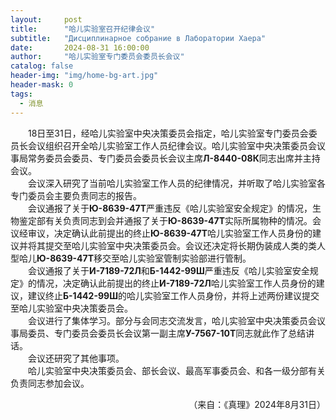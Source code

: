 ```yaml
---
layout:     post
title:      "哈儿实验室召开纪律会议"
subtitle:   "Дисциплинарное собрание в Лаборатории Хаера"
date:       2024-08-31 16:00:00
author:     "哈儿实验室专门委员会委员长会议"
catalog: false
header-img: "img/home-bg-art.jpg"
header-mask: 0
tags:
  - 消息
---
```


&emsp;&emsp;18日至31日，经哈儿实验室中央决策委员会指定，哈儿实验室专门委员会委员长会议组织召开全哈儿实验室工作人员纪律会议。哈儿实验室中央决策委员会议事局常务委员会委员、专门委员会委员长会议主席**Л-8440-08К**同志出席并主持会议。  
&emsp;&emsp;会议深入研究了当前哈儿实验室工作人员的纪律情况，并听取了哈儿实验室各专门委员会主要负责同志的报告。  
&emsp;&emsp;会议通报了关于**Ю-8639-47Т**严重违反《哈儿实验室安全规定》的情况，生物鉴定部有关负责同志到会并通报了关于**Ю-8639-47Т**实际所属物种的情况。会议经审议，决定确认此前提出的终止**Ю-8639-47Т**哈儿实验室工作人员身份的建议并将其提交至哈儿实验室中央决策委员会。会议还决定将长期伪装成人类的类人型哈儿**Ю-8639-47Т**移交至哈儿实验室管制实验部进行管制。  
&emsp;&emsp;会议通报了关于**И-7189-72Л**和**Б-1442-99Ш**严重违反《哈儿实验室安全规定》的情况，决定确认此前提出的终止**И-7189-72Л**哈儿实验室工作人员身份的建议，建议终止**Б-1442-99Ш**的哈儿实验室工作人员身份，并将上述两份建议提交至哈儿实验室中央决策委员会。  
&emsp;&emsp;会议进行了集体学习。部分与会同志交流发言，哈儿实验室中央决策委员会议事局委员、专门委员会委员长会议第一副主席**У-7567-10Т**同志就此作了总结讲话。  
&emsp;&emsp;会议还研究了其他事项。  
&emsp;&emsp;哈儿实验室中央决策委员会、部长会议、最高军事委员会、和各一级分部有关负责同志参加会议。
<div style="text-align: right">（来自：《真理》2024年8月31日）</div>